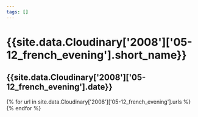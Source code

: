 ```yaml
---
tags: []
---
```

<div itemscope itemtype="http://schema.org/Photograph">
  <h1>{{site.data.Cloudinary['2008']['05-12_french_evening'].short_name}}</h1>
  <h2 class="event-date">{{site.data.Cloudinary['2008']['05-12_french_evening'].date}}</h2>
  {% for url in site.data.Cloudinary['2008']['05-12_french_evening'].urls %}
    <a itemprop="image" class="swipebox" title="" href="{{ site.cloudinary.baseurl }}/{{ url }}">
      <img alt="" itemprop="thumbnailUrl" src="{{ site.cloudinary.baseurl }}/h_150/{{ url }}" />
      <meta itemprop="isFamilyFriendly" content="true" />
    </a>
  {% endfor %}
</div>
